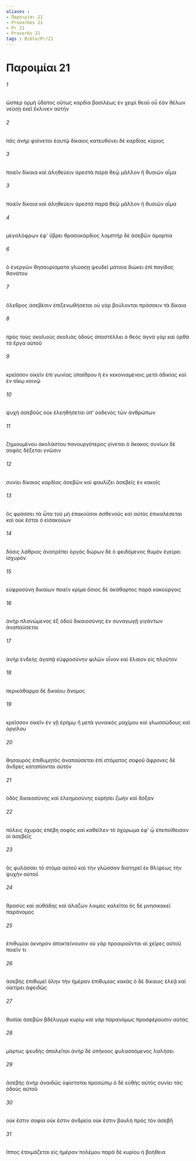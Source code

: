 ```yaml
---
aliases : 
- Παροιμίαι 21
- Proverbes 21
- Pr 21
- Proverbs 21
tags : Bible/Pr/21
---
```


# Παροιμίαι 21

###### 1
ὥσπερ ὁρμὴ ὕδατος οὕτως καρδία βασιλέως ἐν χειρὶ θεοῦ οὗ ἐὰν θέλων νεύσῃ ἐκεῖ ἔκλινεν αὐτήν
###### 2
πᾶς ἀνὴρ φαίνεται ἑαυτῷ δίκαιος κατευθύνει δὲ καρδίας κύριος
###### 3
ποιεῖν δίκαια καὶ ἀληθεύειν ἀρεστὰ παρὰ θεῷ μᾶλλον ἢ θυσιῶν αἷμα
###### 3
ποιεῖν δίκαια καὶ ἀληθεύειν ἀρεστὰ παρὰ θεῷ μᾶλλον ἢ θυσιῶν αἷμα
###### 4
μεγαλόφρων ἐφ' ὕβρει θρασυκάρδιος λαμπτὴρ δὲ ἀσεβῶν ἁμαρτία
###### 6
ὁ ἐνεργῶν θησαυρίσματα γλώσσῃ ψευδεῖ μάταια διώκει ἐπὶ παγίδας θανάτου
###### 7
ὄλεθρος ἀσεβέσιν ἐπιξενωθήσεται οὐ γὰρ βούλονται πράσσειν τὰ δίκαια
###### 8
πρὸς τοὺς σκολιοὺς σκολιὰς ὁδοὺς ἀποστέλλει ὁ θεός ἁγνὰ γὰρ καὶ ὀρθὰ τὰ ἔργα αὐτοῦ
###### 9
κρεῖσσον οἰκεῖν ἐπὶ γωνίας ὑπαίθρου ἢ ἐν κεκονιαμένοις μετὰ ἀδικίας καὶ ἐν οἴκῳ κοινῷ
###### 10
ψυχὴ ἀσεβοῦς οὐκ ἐλεηθήσεται ὑπ' οὐδενὸς τῶν ἀνθρώπων
###### 11
ζημιουμένου ἀκολάστου πανουργότερος γίνεται ὁ ἄκακος συνίων δὲ σοφὸς δέξεται γνῶσιν
###### 12
συνίει δίκαιος καρδίας ἀσεβῶν καὶ φαυλίζει ἀσεβεῖς ἐν κακοῖς
###### 13
ὃς φράσσει τὰ ὦτα τοῦ μὴ ἐπακοῦσαι ἀσθενοῦς καὶ αὐτὸς ἐπικαλέσεται καὶ οὐκ ἔσται ὁ εἰσακούων
###### 14
δόσις λάθριος ἀνατρέπει ὀργάς δώρων δὲ ὁ φειδόμενος θυμὸν ἐγείρει ἰσχυρόν
###### 15
εὐφροσύνη δικαίων ποιεῖν κρίμα ὅσιος δὲ ἀκάθαρτος παρὰ κακούργοις
###### 16
ἀνὴρ πλανώμενος ἐξ ὁδοῦ δικαιοσύνης ἐν συναγωγῇ γιγάντων ἀναπαύσεται
###### 17
ἀνὴρ ἐνδεὴς ἀγαπᾷ εὐφροσύνην φιλῶν οἶνον καὶ ἔλαιον εἰς πλοῦτον
###### 18
περικάθαρμα δὲ δικαίου ἄνομος
###### 19
κρεῖσσον οἰκεῖν ἐν γῇ ἐρήμῳ ἢ μετὰ γυναικὸς μαχίμου καὶ γλωσσώδους καὶ ὀργίλου
###### 20
θησαυρὸς ἐπιθυμητὸς ἀναπαύσεται ἐπὶ στόματος σοφοῦ ἄφρονες δὲ ἄνδρες καταπίονται αὐτόν
###### 21
ὁδὸς δικαιοσύνης καὶ ἐλεημοσύνης εὑρήσει ζωὴν καὶ δόξαν
###### 22
πόλεις ὀχυρὰς ἐπέβη σοφὸς καὶ καθεῖλεν τὸ ὀχύρωμα ἐφ' ᾧ ἐπεποίθεισαν οἱ ἀσεβεῖς
###### 23
ὃς φυλάσσει τὸ στόμα αὐτοῦ καὶ τὴν γλῶσσαν διατηρεῖ ἐκ θλίψεως τὴν ψυχὴν αὐτοῦ
###### 24
θρασὺς καὶ αὐθάδης καὶ ἀλαζὼν λοιμὸς καλεῖται ὃς δὲ μνησικακεῖ παράνομος
###### 25
ἐπιθυμίαι ὀκνηρὸν ἀποκτείνουσιν οὐ γὰρ προαιροῦνται αἱ χεῖρες αὐτοῦ ποιεῖν τι
###### 26
ἀσεβὴς ἐπιθυμεῖ ὅλην τὴν ἡμέραν ἐπιθυμίας κακάς ὁ δὲ δίκαιος ἐλεᾷ καὶ οἰκτίρει ἀφειδῶς
###### 27
θυσίαι ἀσεβῶν βδέλυγμα κυρίῳ καὶ γὰρ παρανόμως προσφέρουσιν αὐτάς
###### 28
μάρτυς ψευδὴς ἀπολεῖται ἀνὴρ δὲ ὑπήκοος φυλασσόμενος λαλήσει
###### 29
ἀσεβὴς ἀνὴρ ἀναιδῶς ὑφίσταται προσώπῳ ὁ δὲ εὐθὴς αὐτὸς συνίει τὰς ὁδοὺς αὐτοῦ
###### 30
οὐκ ἔστιν σοφία οὐκ ἔστιν ἀνδρεία οὐκ ἔστιν βουλὴ πρὸς τὸν ἀσεβῆ
###### 31
ἵππος ἑτοιμάζεται εἰς ἡμέραν πολέμου παρὰ δὲ κυρίου ἡ βοήθεια

